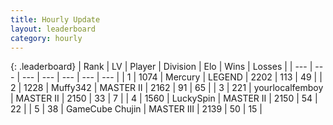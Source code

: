 ```yaml
---
title: Hourly Update
layout: leaderboard
category: hourly
---
```


{: .leaderboard}
| Rank | LV | Player | Division | Elo | Wins | Losses |
| --- | --- | --- | --- | --- | --- | --- |
| <span data-change="0">1</span> | 1074 | <span title="ID: 692745">Mercury</span> | LEGEND | <span data-change="0">2202</span> | <span data-change="0">113</span> | <span data-change="0">49</span> |
| <span data-change="6">2</span> | 1228 | <span title="ID: 720567">Muffy342</span> | MASTER II | <span data-change="99">2162</span> | <span data-change="9">91</span> | <span data-change="1">65</span> |
| <span data-change="-1">3</span> | 221 | <span title="ID: 719486">yourlocalfemboy</span> | MASTER II | <span data-change="-24">2150</span> | <span data-change="0">33</span> | <span data-change="2">7</span> |
| <span data-change="0">4</span> | 1560 | <span title="ID: 498412">LuckySpin</span> | MASTER II | <span data-change="0">2150</span> | <span data-change="0">54</span> | <span data-change="0">22</span> |
| <span data-change="-2">5</span> | 38 | <span title="ID: 754306">GameCube Chujin</span> | MASTER III | <span data-change="-11">2139</span> | <span data-change="0">50</span> | <span data-change="1">15</span> |